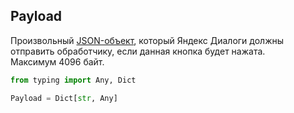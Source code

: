 ## Payload

Произвольный [JSON-объект](https://yandex.ru/dev/dialogs/alice/doc/request-buttonpressed.html#request-buttonpressed__request-desc), который Яндекс Диалоги должны отправить обработчику, если данная кнопка будет нажата.\
Максимум 4096 байт.

```python
from typing import Any, Dict

Payload = Dict[str, Any]
```
